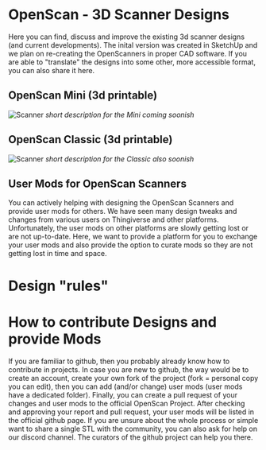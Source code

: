 # OpenScan - 3D Scanner Designs

Here you can find, discuss and improve the existing 3d scanner designs (and current developments). The inital version was created in SketchUp and we plan on re-creating the OpenScanners in proper CAD software. If you are able to "translate" the designs into some other, more accessible format, you can also share it here.


## OpenScan Mini (3d printable)
![Scanner](https://github.com/probably-Erwins-Cat/OpenScan-Design/blob/main/images/OpenScanMini.jpg?raw=true)
*short description for the Mini coming soonish*

## OpenScan Classic (3d printable)
![Scanner](https://github.com/probably-Erwins-Cat/OpenScan-Design/blob/main/images/OpenScanClassic.jpg?raw=true)
*short description for the Classic also soonish*

## User Mods for OpenScan Scanners
You can actively helping with designing the OpenScan Scanners and provide user mods for others. We have seen many design tweaks and changes from various users on Thingiverse and other platforms. Unfortunately, the user mods on other platforms are slowly getting lost or are not up-to-date. Here, we want to provide a platform for you to exchange your user mods and also provide the option to curate mods so they are not getting lost in time and space. 

# Design "rules"


# How to contribute Designs and provide  Mods
If you are familiar to github, then you probably already know how to contribute in projects. In case you are new to github, the way would be to create an account, create your own fork of the project (fork = personal copy you can edit), then you can add (and/or change) user mods (user mods have a dedicated folder). Finally, you can create a pull request of your changes and user mods to the official OpenScan Project. After checking and approving your report and pull request, your user mods will be listed in the official github page. If you are unsure about the whole process or simple want to share a single STL with the community, you can also ask for help on our discord channel. The curators of the github project can help you there.

